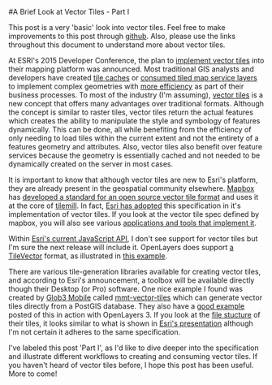 #A Brief Look at Vector Tiles - Part I

This post is a very 'basic' look into vector tiles.  Feel free to make improvements to this post through [github](https://github.com/tannerjt/blog_posts/blob/master/vector_tiles.md).  Also, please use the links throughout this document to understand more about vector tiles. 

At ESRI's 2015 Developer Conference, the plan to [implement vector tiles](http://video.esri.com/watch/4215/smart-mapping-with-vector-map-tiles) into their mapping platform was announced.  Most traditional GIS analysts and developers have created [tile caches](http://resources.arcgis.com/en/help/main/10.2/index.html#//001700000189000000) or [consumed tiled map service layers](https://developers.arcgis.com/javascript/jsapi/arcgistiledmapservicelayer-amd.html) to implement complex geometries with [more efficiency](http://www.usgs.gov/faq/categories/9860/3604) as part of their business processes.  To most of the industry (I'm assuming), [vector tiles](http://wiki.openstreetmap.org/wiki/Vector_tiles) is a new concept that offers many advantages over traditional formats.  Although the concept is similar to raster tiles, vector tiles return the actual features which creates the ability to manipulate the style and symbology of features dynamically.  This can be done, all while benefiting from the efficiency of only needing to load tiles within the current extent and not the entirety of a features geometry and attributes.  Also, vector tiles also benefit over feature services because the geometry is essentially cached and not needed to be dynamically created on the server in most cases.

It is important to know that although vector tiles are new to Esri's platform, they are already present in the geospatial community elsewhere.  [Mapbox](https://www.mapbox.com/)  has [developed a standard for an open source vector tile format](https://www.mapbox.com/blog/vector-tiles/) and uses it at the core of [tilemill](https://www.mapbox.com/tilemill/).  In fact, [Esri has adopted](https://www.mapbox.com/blog/vector-tile-adoption/) this specification in it's implementation of vector tiles.  If you look at the vector tile spec defined by mapbox, you will also see various [applications and tools that implement it](https://github.com/mapbox/vector-tile-spec/wiki/Implementations).

Within [Esri's current JavaScript API](https://developers.arcgis.com/javascript/jsapi/), I don't see support for vector tiles but I'm sure the next release will include it.  OpenLayers  does support [a TileVector](http://openlayers.org/en/v3.3.0/apidoc/ol.source.TileVector.html) format, as illustrated in [this example](http://openlayers.org/en/v3.3.0/examples/tile-vector.html).

There are various tile-generation libraries available for creating vector tiles, and according to Esri's announcement, a toolbox will be available directly though their Desktop (or Pro) software.  One nice example I found was created by [Glob3 Mobile](https://github.com/glob3mobile) called [mmt-vector-tiles](https://github.com/glob3mobile/mmt-vector-tiles) which can generate vector tiles directly from a PostGIS database.  They also have a [good example](http://wb.glob3mobile.com/vl/index_lux.html) posted of this in action with OpenLayers 3.  If you look at the [file stucture](http://igosoftware.dyndns.org:8000/vectorial/lux_buildings_LEVELS_12-18_MERCATOR/GEOJSON/) of their tiles, it looks similar to what is shown in [Esri's presentation](http://video.esri.com/watch/4215/smart-mapping-with-vector-map-tiles) although I'm not certain it adheres to the same specification.

I've labeled this post 'Part I', as I'd like to dive deeper into the specification and illustrate different workflows to creating and consuming vector tiles.  If you haven't heard of vector tiles before, I hope this post has been useful.  More to come!


